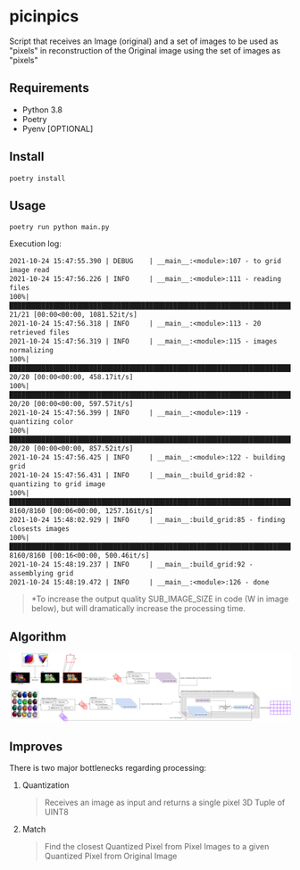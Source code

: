 # picinpics
Script that receives an Image (original) and a set of images to be used as "pixels" in reconstruction of the Original image using the set of images as "pixels"

## Requirements

* Python 3.8
* Poetry
* Pyenv [OPTIONAL]

## Install

```shell
poetry install
```

## Usage

```shell
poetry run python main.py
```

Execution log:

```shell
2021-10-24 15:47:55.390 | DEBUG    | __main__:<module>:107 - to grid image read
2021-10-24 15:47:56.226 | INFO     | __main__:<module>:111 - reading files
100%|████████████████████████████████████████████████████████████████████████████████████████████████████████████████████████████████████████████████████████████████████████████████| 21/21 [00:00<00:00, 1081.52it/s]
2021-10-24 15:47:56.318 | INFO     | __main__:<module>:113 - 20 retrieved files
2021-10-24 15:47:56.319 | INFO     | __main__:<module>:115 - images normalizing
100%|█████████████████████████████████████████████████████████████████████████████████████████████████████████████████████████████████████████████████████████████████████████████████| 20/20 [00:00<00:00, 458.17it/s]
100%|█████████████████████████████████████████████████████████████████████████████████████████████████████████████████████████████████████████████████████████████████████████████████| 20/20 [00:00<00:00, 597.57it/s]
2021-10-24 15:47:56.399 | INFO     | __main__:<module>:119 - quantizing color
100%|█████████████████████████████████████████████████████████████████████████████████████████████████████████████████████████████████████████████████████████████████████████████████| 20/20 [00:00<00:00, 857.52it/s]
2021-10-24 15:47:56.425 | INFO     | __main__:<module>:122 - building grid
2021-10-24 15:47:56.431 | INFO     | __main__:build_grid:82 - quantizing to grid image
100%|████████████████████████████████████████████████████████████████████████████████████████████████████████████████████████████████████████████████████████████████████████████| 8160/8160 [00:06<00:00, 1257.16it/s]
2021-10-24 15:48:02.929 | INFO     | __main__:build_grid:85 - finding closests images
100%|█████████████████████████████████████████████████████████████████████████████████████████████████████████████████████████████████████████████████████████████████████████████| 8160/8160 [00:16<00:00, 500.46it/s]
2021-10-24 15:48:19.237 | INFO     | __main__:build_grid:92 - assemblying grid
2021-10-24 15:48:19.472 | INFO     | __main__:<module>:126 - done
```

> *To increase the output quality SUB_IMAGE_SIZE in code (W in image below), but will dramatically increase the processing time.

## Algorithm

![](picinpics.drawio.png)


## Improves

There is two major bottlenecks regarding processing:

1. Quantization

    > Receives an image as input and returns a single pixel 3D Tuple of UINT8

2. Match

    > Find the closest Quantized Pixel from Pixel Images to a given Quantized Pixel from Original Image
